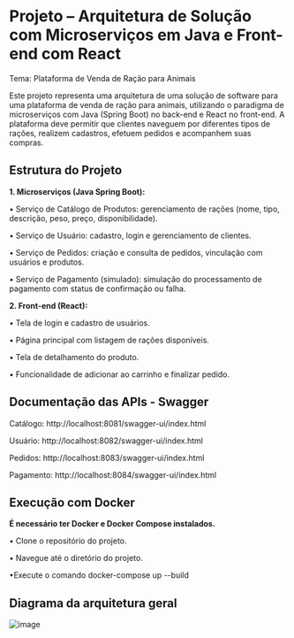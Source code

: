 # Projeto – Arquitetura de Solução com Microserviços em Java e Front-end com React
Tema: Plataforma de Venda de Ração para Animais

Este projeto representa uma arquitetura de uma solução de software
para uma plataforma de venda de ração para animais, utilizando o paradigma de
microserviços com Java (Spring Boot) no back-end e React no front-end. A plataforma deve
permitir que clientes naveguem por diferentes tipos de rações, realizem cadastros, efetuem
pedidos e acompanhem suas compras.

## Estrutura do Projeto

**1. Microserviços (Java Spring Boot):**

• Serviço de Catálogo de Produtos: gerenciamento de rações (nome, tipo, descrição,
peso, preço, disponibilidade).

• Serviço de Usuário: cadastro, login e gerenciamento de clientes.

• Serviço de Pedidos: criação e consulta de pedidos, vinculação com usuários e produtos.

• Serviço de Pagamento (simulado): simulação do processamento de pagamento com
status de confirmação ou falha.

**2. Front-end (React):**

• Tela de login e cadastro de usuários.

• Página principal com listagem de rações disponíveis.

• Tela de detalhamento do produto.

• Funcionalidade de adicionar ao carrinho e finalizar pedido.

## Documentação das APIs - Swagger
Catálogo: http://localhost:8081/swagger-ui/index.html

Usuário: http://localhost:8082/swagger-ui/index.html

Pedidos: http://localhost:8083/swagger-ui/index.html

Pagamento: http://localhost:8084/swagger-ui/index.html

## Execução com Docker
**É necessário ter Docker e Docker Compose instalados.**

• Clone o repositório do projeto.

• Navegue até o diretório do projeto.

•Execute o comando docker-compose up --build

## Diagrama da arquitetura geral
![image](https://github.com/user-attachments/assets/41b23d4a-b1b7-435a-9eeb-3b1893752f8d)
